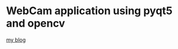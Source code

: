 # WebCam application using pyqt5 and opencv

[my blog](https://yang10001.yia.app/wp/2021/05/15/pyqt5-%e5%ae%8c%e6%88%90%e4%b8%80%e5%80%8b-webcam-gui-%e7%a8%8b%e5%bc%8f/)

